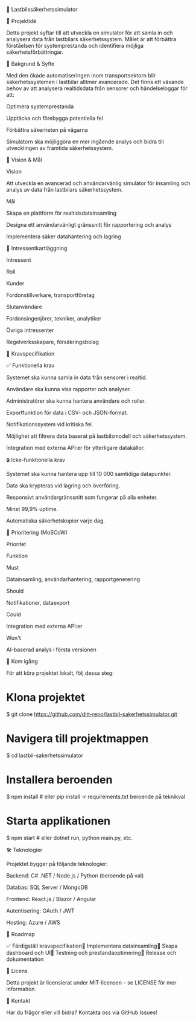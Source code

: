 🚛 Lastbilssäkerhetssimulator

📌 Projektidé

Detta projekt syftar till att utveckla en simulator för att samla in och analysera data från lastbilars säkerhetssystem. Målet är att förbättra förståelsen för systemprestanda och identifiera möjliga säkerhetsförbättringar.

📖 Bakgrund & Syfte

Med den ökade automatiseringen inom transportsektorn blir säkerhetssystemen i lastbilar alltmer avancerade. Det finns ett växande behov av att analysera realtidsdata från sensorer och händelseloggar för att:

Optimera systemprestanda

Upptäcka och förebygga potentiella fel

Förbättra säkerheten på vägarna

Simulatorn ska möjliggöra en mer ingående analys och bidra till utvecklingen av framtida säkerhetssystem.

🎯 Vision & Mål

Vision

Att utveckla en avancerad och användarvänlig simulator för insamling och analys av data från lastbilars säkerhetssystem.

Mål

Skapa en plattform för realtidsdatainsamling

Designa ett användarvänligt gränssnitt för rapportering och analys

Implementera säker datahantering och lagring

👥 Intressentkartläggning

Intressent

Roll

Kunder

Fordonstillverkare, transportföretag

Slutanvändare

Fordonsingenjörer, tekniker, analytiker

Övriga intressenter

Regelverksskapare, försäkringsbolag

📜 Kravspecifikation

✅ Funktionella krav

Systemet ska kunna samla in data från sensorer i realtid.

Användare ska kunna visa rapporter och analyser.

Administratörer ska kunna hantera användare och roller.

Exportfunktion för data i CSV- och JSON-format.

Notifikationssystem vid kritiska fel.

Möjlighet att filtrera data baserat på lastbilsmodell och säkerhetssystem.

Integration med externa API:er för ytterligare datakällor.

🔒 Icke-funktionella krav

Systemet ska kunna hantera upp till 10 000 samtidiga datapunkter.

Data ska krypteras vid lagring och överföring.

Responsivt användargränssnitt som fungerar på alla enheter.

Minst 99,9% uptime.

Automatiska säkerhetskopior varje dag.

🎯 Prioritering (MoSCoW)

Prioritet

Funktion

Must

Datainsamling, användarhantering, rapportgenerering

Should

Notifikationer, dataexport

Could

Integration med externa API:er

Won't

AI-baserad analys i första versionen

🚀 Kom igång

För att köra projektet lokalt, följ dessa steg:

# Klona projektet
$ git clone https://github.com/ditt-repo/lastbil-sakerhetssimulator.git

# Navigera till projektmappen
$ cd lastbil-sakerhetssimulator

# Installera beroenden
$ npm install  # eller pip install -r requirements.txt beroende på teknikval

# Starta applikationen
$ npm start  # eller dotnet run, python main.py, etc.

🛠️ Teknologier

Projektet bygger på följande teknologier:

Backend: C# .NET / Node.js / Python (beroende på val)

Databas: SQL Server / MongoDB

Frontend: React.js / Blazor / Angular

Autentisering: OAuth / JWT

Hosting: Azure / AWS

📌 Roadmap

✅ Färdigställ kravspecifikation🔲 Implementera datainsamling🔲 Skapa dashboard och UI🔲 Testning och prestandaoptimering🔲 Release och dokumentation

📝 Licens

Detta projekt är licensierat under MIT-licensen – se LICENSE för mer information.

📩 Kontakt

Har du frågor eller vill bidra? Kontakta oss via GitHub Issues!


